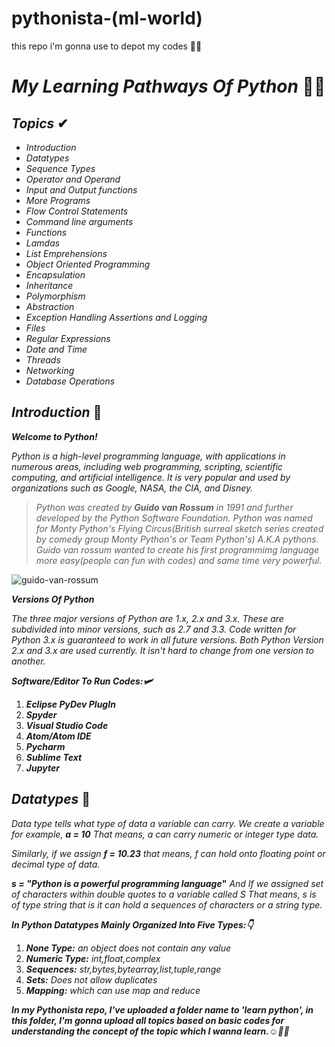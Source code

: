 # pythonista-(ml-world)
this repo i'm gonna use to depot my codes 🗽🚀

# **_My Learning Pathways Of Python_** 🐍🚀

 ## **_Topics_** ✔

* _Introduction_
* _Datatypes_
* _Sequence Types_
* _Operator and Operand_
* _Input and Output functions_
* _More Programs_
* _Flow Control Statements_
* _Command line arguments_
* _Functions_
* _Lamdas_
* _List Emprehensions_
* _Object Oriented Programming_
* _Encapsulation_
* _Inheritance_
* _Polymorphism_
* _Abstraction_
* _Exception Handling Assertions and Logging_
* _Files_
* _Regular Expressions_
* _Date and Time_
* _Threads_
* _Networking_
* _Database Operations_

## **_Introduction_** 🐸

**_Welcome to Python!_**

_Python is a high-level programming language, with applications in numerous areas, including web programming, scripting, scientific computing, and artificial intelligence._
_It is very popular and used by organizations such as Google, NASA, the CIA, and Disney._

> _Python was created by **Guido van Rossum** in 1991 and further developed by the Python Software Foundation._
> _Python was named for Monty Python's Flying Circus(British surreal sketch series created by comedy group
Monty Python's or Team Python's) A.K.A pythons._
> _Guido van rossum wanted to create his first programmimg  language more easy(people can fun with codes)
and same time very powerful._

![guido-van-rossum](https://tinyurl.com/y79bjxrn)

**_Versions Of Python_**

_The three major versions of Python are 1.x, 2.x and 3.x. These are subdivided into minor versions, such as 2.7 and 3.3._
_Code written for Python 3.x is guaranteed to work in all future versions._
_Both Python Version 2.x and 3.x are used currently._
_It isn't hard to change from one version to another._

**_Software/Editor To Run Codes:🛩_**

1. **_Eclipse PyDev PlugIn_**
2. **_Spyder_**
3. **_Visual Studio Code_**
4. **_Atom/Atom IDE_**
5. **_Pycharm_**
6. **_Sublime Text_**
7. **_Jupyter_**

## **_Datatypes_** 🦗

_Data type tells what type of data a variable can carry._
_We create a variable for example,_
           **_a = 10_**
_That means, a can carry numeric or integer type data._
   
_Similarly, if we assign **f = 10.23** that means, f can hold onto floating point or decimal type of data._

 **_s = "Python is a powerful programming language_"**
_And If we assigned set of characters within double quotes to a variable called S That means, s is of type string that is it can hold a sequences of  characters or a string type._ 

**_In Python Datatypes Mainly Organized Into Five Types:👇_**

1. **_None Type:_** _an object does not contain any value_
2. **_Numeric Type:_** _int,float,complex_
3. **_Sequences:_** _str,bytes,bytearray,list,tuple,range_
4. **_Sets:_** _Does not allow duplicates_
5. **_Mapping:_** _which can use map and reduce_

**_In my Pythonista repo, I've uploaded a folder name to 'learn python', in this folder, I'm gonna upload all topics based on basic codes for understanding the concept of the topic which I wanna learn.☺🗽🚀_**

